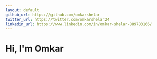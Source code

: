 ```yaml
---
layout: default
github_url: https://github.com/omkarshelar
twitter_url: https://twitter.com/omkarshelar24
linkedin_url: https://www.linkedin.com/in/omkar-shelar-889783166/
---
```

# Hi, I'm Omkar